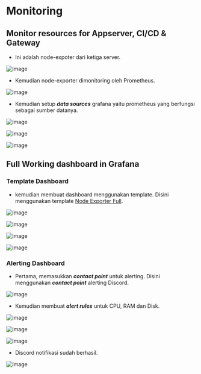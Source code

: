 # Monitoring
## Monitor resources for Appserver, CI/CD & Gateway

- Ini adalah node-expoter dari ketiga server.

![image](Media/1.png)

- Kemudian node-exporter dimonitoring oleh Prometheus.

![image](Media/2.png)

- Kemudian setup ***data sources*** grafana yaitu prometheus yang berfungsi sebagai sumber datanya.

![image](Media/3.png)

![image](Media/4.png)

![image](Media/5.png)

## Full Working dashboard in Grafana
### Template Dashboard

- kemudian membuat dashboard menggunakan template. Disini menggunakan template [Node Exporter Full](https://grafana.com/grafana/dashboards/1860-node-exporter-full/).

![image](Media/6.png)

![image](Media/7.png)

![image](Media/8.png)

![image](Media/9.png)

### Alerting Dashboard

- Pertama, memasukkan ***contact point*** untuk alerting. Disini menggunakan ***contact point*** alerting Discord.

![image](Media/10.png)

- Kemudian membuat ***alert rules*** untuk CPU, RAM dan Disk.

![image](Media/11.png)

![image](Media/12.png)

![image](Media/13.png)

- Discord notifikasi sudah berhasil.

![image](Media/14.png)

